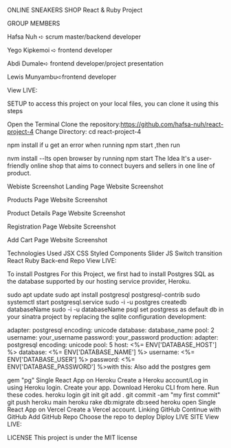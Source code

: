 ONLINE SNEAKERS SHOP
React & Ruby Project

GROUP MEMBERS


Hafsa Nuh ➪ scrum master/backend developer

Yego Kipkemoi ➪ frontend developer 

Abdi Dumale➪ frontend developer/project presentation

Lewis Munyambu➪frontend developer


View LIVE:

SETUP
to access this project on your local files, you can clone it using this steps

Open the Terminal
Clone the repository:https://github.com/hafsa-nuh/react-project-4
Change Directory: cd react-project-4

npm install
if u get an error when running npm start ,then run

nvm install --lts
open browser by running npm start
The Idea
It's a user-friendly online shop that aims to connect buyers and sellers in one line of product.

Webiste Screenshot
Landing Page
Website Screenshot

Products Page
Website Screenshot

Product Details Page
Website Screenshot

Registration Page
Website Screenshot

Add Cart Page
Website Screenshot

Technologies Used
JSX
CSS
Styled Components
Slider JS
Switch transition
React
Ruby
Back-end Repo
View LIVE:


To install Postgres
For this Project, we first had to install Postgres SQL as the database supported by our hosting service provider, Heroku.

sudo apt update
sudo apt install postgresql postgresql-contrib
sudo systemctl start postgresql.service
sudo -i -u postgres
createdb databaseName
sudo -i -u databaseName psql
set postgress as default db in your sinatra project by replacing the sqlite configuration development:

adapter: postgresql
encoding: unicode
database: database_name
pool: 2
username: your_username
password: your_password
production:
adapter: postgresql
encoding: unicode
pool: 5
host: <%= ENV['DATABASE_HOST'] %>
database: <%= ENV['DATABASE_NAME'] %>
username: <%= ENV['DATABASE_USER'] %>
password: <%= ENV['DATABASE_PASSWORD'] %>with this:
Also add the postgres gem

gem "pg"
Single React App on Heroku
Create a Heroku account/Log in using Heroku login.
Create your app.
Download Heroku CLI from here.
Run these codes.
heroku login
git init
git add .
git commit -am "my first commit"
git push heroku main
heroku rake db:migrate db:seed
heroku open
Single React App on Vercel
Create a Vercel account.
Linking GitHub
Continue with GitHub
Add GitHub Repo
Choose the repo to deploy
Diploy
LIVE SITE
View LIVE:

LICENSE
This project is under the MIT license
